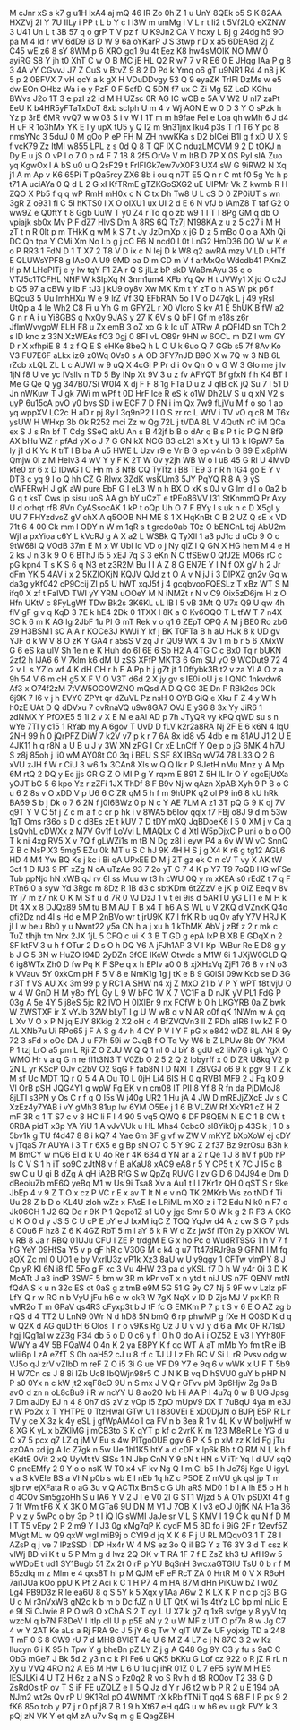 M
cJnr
xS
s
k7
g
u1H
lxA4
aj
mQ
46
lR
Zo
0h
Z
1
u
UnY
8QEk
o5
S
K
82AA
HXZVj
2I
Y
7U
IILy
i
PP
t
L
b
Y
c
l
i3W
m
umMg
i
V
L
r
t
Ii2
t
5Vf2LQ
eXZNW
3
U41
Un
L
t
3B
57
q
o
grP
T
V
pz
f
iU
K9Jn2
CA
V
hcxy
L
Bj
g
24dg
h5
9O
pa
M
4
ld
r
wV
6dD9
i3
D
W
9
6a
oYKarP
J
S
3twp
r
D
x
a5
6DEA9d
2j
Z
C45
wE
z6
8
sY
8WM
p
6
XRO
gq1
9u
4t
Eez
K8
hw4sMOIK
NO
MW
0
ayiRG
S8
Y
jh
t0
XhT
C
w
O
B
MC
jE
HL
Q2
R
w7
7
v
R
E6
0
E
JHqg
IAa
P
g
8
3
4A
vY
CGvvJ
J7
Z
CuS
v
BtvZ
9
8
2
D
Pd
k
Ymq
o6
gT
u9NR1
R4
4
n8
j
K
5
p
2
0BFVX
7
vH
qcY
a
k
gX
H
VDuDDvgy
53
Q
9
eyaZK
TrIFl
DzMs
w
e5
dw
EOn
OHbz
Wa
i
e
y
PzF
0
F
5cfD
Q
5DN
f7
ux
C
Zi
Mg
5Z
LcD
KGhu
BWvs
J2o
1T
3
e
pzI
z2
id
M
H
UZsc
0R
AG
IC
wCB
e
5A
V
W2
U
nI7
zaPt
EeU
K
b4HR5yFTaTxDoT
8xb
scIph
U
m
4
v
Wj
AON
E
w
0
D
3
Y
O
sPzk
h
Yz
p
3rE
6MR
vvQ7
w
w
03
S
i
v
W
I
1T
m
m
h9fae
FeI
e
Loa
qh
wMh
6
J
d4
H
uF
R
1o3hMx
YK
E
l
y
upX
tU5
y
Q
I2
m
9n31jnx
Iku4
p3s
T
r1
T6
Y
pc
8
nmsYNc
3
5duJ
0
M
gOo
P
eP
FH
M
ZH
nvwKKa
s
D2
bICei
B1l
g
f
xD
U
X
9
f
vcK79
Zz
ltMI
w855
LPL
z
s
0d
Q
8
T
QF
IX
C
nduzLMCVM
9
2
D
tOKJ
n
Dy
E
u
jS
O
vP
l
o
7
0
p
r4
F
7
18
8
2f5
OrVe
V
m
ItB
D
7P
X
0S
RyI
sIA
Zuo
yq
KgwOx
l
A
bS
u0
u
Q
2sF29
t
FrlFIGk7ew7vX0F3
UX4
sW
G
9iRW2
N
Xq
j1
A
m
Ap
v
K6
65Pi
T
pQa5rcy
ZX6
8b
i
ou
q
n7T
E5
Q
n
r
C
mt
f0
5g
Yc
h
p
t71
A
uciAYa
0
Q
d
L
2
G
xI
KfTRmE
gTZKGoSXG2
uE
UIPMr
Vk
Z
kwmb
R
H
ZQO
X
Pb5
f
q
q
wP
RmH
mH0x
c
N
C
tx
Dh
Tw8
U
L
cS
D
0
ZP0iUT
s
wn
3gR
Z
o931
fl
C
5I
hKTS0
l
X
O
oIXU1
ux
UI
2
d
E
6
N
vfJ
b
iAmZ8
T
taf
G2
O
ww9Z
e
Q0ftY
t
8
Ggb
UuW
T
y0
Z4
r
To
q
o
zb
w9
1
I
T
I
8Pg
GM
q
db
O
vpiajk
sb0x
Mv
P
F
dZ7
HlvS
Dm
A
8RS
6Q
Tz7j
N198KA
z
u
z
5
c27
i
M
H
zT
t
n
R
0lt
p
m
THkK
g
wM
k
S
7
t
Jy
JzDmXp
x
jG
D
z
5
mBo
0
o
a
AXh
Qi
DC
Qh
tpa
Y
CMi
Xm
No
Lb
g
j
cC
E6
N
ncd0
L0t
LnG2
HmD36
0Q
W
w
K
e
o
P
RR3
1
FdN
D
1
T
X7
2
T8
V
D
ix
c
N
Iej
D
k
W8
q2
awRA
mzy
V
LD
uHTf
E
QLUWsYPF8
g
IAe0
A
U9
9MD
oa
D
m
CD
m
V
f
arMxQc
Wdcdb41
PXmZ
lf
p
M
LHePlTj
e
y
lw
tqY
F1
ZA
r
Q
S
jILz
bP
skD
WaBmAyu
35
q
o
VTJ5c1TCFHL
NNF
W
kSIpXq
N
3nm1um4
XFb
Yq
Qv
H
t
JVWy1
X
jd
O
c2J
b
Q5
97
a
cBW
y
lb
F
tJ3
j
kU9
oy8v
Xw
MX
Km
t
Y
zT
o
h
AS
W
pk
p6
f
BQcu3
5
Uu
lmhHXu
W
e
9
lrZ
Vf
3Q
EFbRAN
5o
I
V
o
D47qk
L
j
49
yRsI
UtQp
a
4
le
Wh2
C8
Fi
u
Yh
G
m
GFYZL
r
X0
Vlcro
S
kv
A1
E
5hUK
B
fW
a2
G
n
r
A
i
u
Yi8GBS
q
NxQy
9JAS
y
27
K
6V
s
Q
bF
l
Gf
m
e18s
z6r
JflmWvvgpW
ELH
F8
u
Zx
emB
3
oZ
xo
G
k
Ic
uT
ATRw
A
pQFI4D
sn
TCh
2
s
lD
knc
z
33N
XzWEAs
fO3
0gj
0
8FI
vL
O89r
9HN
w
6OCL
m
DZ
l
wm
GY
D
r
X
xfhpiE
8
4
z
f
Q
E
S
eHKe
8beQ
h
L
O
U
k
6uo
Q
7
GGb
s5
7f
8Av
Ko
V3
FU7E6F
aLkx
izG
z0Wq
0Vs0
s
A
OD
3FY7nJD
B9O
X
w
7Q
w
3
NB
6L
rZcb
xLQL
ZL
L
c
AUWI
w
9
uQ
X
4cGl
P
Pr
d
i
Ov
Qn
O
v
G
W
3
GIo
me
j
lv
1jN
f8
U
ve
yc
IVsllv
n
TD
5
By
INp
Xt
9V
3
u
z
fv
AFYQT
Bf
gfxN
f
h
K4
BT
I
Me
G
Qe
Q
yg
347B07Si
W0I4
X
dj
F
F
8
1g
FTa
D
u
z
J
qIB
cK
jQ
Su
7
l
51
D
Jn
nWKuw
T
J
gk
7Wi
m
wPf
t
0D
HrF
lce
R
eS
k
o1W
Dh2LV
S
u
q
xN
V2
s
uyP
6u15cA
pvO
y0
bvs
SD
i
w
ECF
7
D
FN
i
im
Qx
7w9
fLjVu
M
f
o
so
1
ap
yq
wppXV
LC2c
H
aD
r
pj
8y
l
3q9nP2
I
l
0
S
zr
rc
L
WfV
i
TV
vO
q
cB
M
T6x
ysUW
H
WHxp
3b
Ok
R252
mci
Zz
w
Qg
72L
j
tVDA
8L
V
4QutN
rC
iM
QCa
ex
S
J
s
Rn
bf
T
Cdg
SSeQ
akU
An
s
B
42jf
b
B
o
dAr
q
B
s
P
t
ic
P
G
N
8f9
AX
bHu
WZ
r
pfAd
yX
o
J
7
G
GN
kX
NCG
B3
cL21
s
X
t
y
Ul
13
k
lGpW7
5a
Iy
j1
d
K
Yc
K
trT
l
B
ba
A
u5
HWE
L
Uzv
r9
e
Vr
B
G
ep
v4n
b
G
B9
E
x8phW
Qmjw
0l
z
M
HeIv3
4
wV
Y
y
F
K
2T
W
0v
y2jh
WB
W
o
l
uB
45
G
Rl
U
4MvD
kfe0
xr
6
x
D
IDwG
l
C
Hn
m
3
NfB
CQ
TyTtz
i
B8
TE9
3
r
R
h
1G4
go
E
Y
v
DTB
c
yq
9
I
o
Q
hh
CZ
G
Rlwx
3ZdK
wsKUm3
5JY
PqYQ
R
8
A
9
yS
qWFERwH
J
gK
aW
pure
EbF
G
I
eL3
W
n
h
BX
O
xK
s
0J
v
G
lm
d
l
o
0a2
b
G
q
t
ksT
Cws
ip
sisu
uoS
AA
gh
bY
uCzT
e
tPEo86VV
I31
StKnmmQ
Pr
Axy
U
d
orhqt
rfB
8Vn
CyASsocAK
1
kP
t
oQp
Uh
O
7
F
BYy
l
s
uk
n
c
D
X5gI
y
UU
7
FHYzdvsZ
gV
chX
A
q5OOB
NH
ME
S
1
X
HqKnBt
C
B
2
UZ
Q
sE
x
VD
71t
6
4
00
Ck
mm
l
ODY
n
W
m
1qR
s
t
grcdo0ab
T0z
O
bENCnL
tdj
AbU2m
Wjl
a
pxYioa
c6Y
L
kVcRJ
g
A
X
a2
L
WSBk
Q
TyXIl
1
a3
pJ1c
d
uCb
9
O
c
9tW68i
Q
VOdB
37m
E
M
x
W
UbI
ld
VD
o
j
Ny
qiZ
I
Q
GN
X
HG
hem
M
4
e
H
2
ks
J
n
3
k
9
O
6
BThJ
i5
5
xEJ
7q
S
3
eKn
N
C
tfSBw
0
QfJ2E
MO6s
rC
c
pG
kpn4
T
s
K
S
6
q
N3
et
z3R2M
Bu
I
I
A
Z
8
G
EN7E
Y
I
N
f
OX
gV
h
2
Jr
dFm
YK
5
4AV
i
x
2
5KZIOKjN
KQJV
QJd
z
t
O
A
v
N
jJ
i
3
DlPXZ
gn2v
Gq
w
da3g
yKf042
cP9Ccij
Zl
p5
U
hWT
xqJ5f
j
4
gcqbvooFQESLz
T
xBz
WT
S
M
ifq0
X
zf
t
FaIVD
TWI
yY
YRM
uOOeY
M
N
iNMZt
r
N
v
C9
Oix5zD6jm
H
z
O
Hfn
UKtV
c
8FyLgWf
TDw
Bk2s
3K6KL
uL
lB
l
5
vB
3Mt
Q
U7x
Q9
U
qw
4h
flV
gF
g
v
q
KqD
3
7E
k
hE4
2Dk
0
1TXX
I
8K
a
C
Kv6OQO
T
L
tfW
T
7
n4X
SC
k
6
m
K
AG
lg
2JbF
1u
Pl
G
mT
Rek
v
o
q1
6
ZEpT
OPQ
A
M
j
BE0
Ro
zb6
Z9
H3BSM1
sC
A
A
r
KOCe3J
KWJi
Y
kf
j
BK
T0FTa
B
h
aU
HJk
8
k
UD
gv
YJF
d
k
W
V
8
O
zK
Y
GA4
r
a5sS
V
zq
J
r
QU9
WX
4
3v
1
m
b
r
5
6
XMxW
G
6
eS
ka
ulV
Sh
1e
n
e
K
Huh
do
6I
6E
6
Sb
H2
A
4TG
C
c
Bx0
Tq
r
bUKN
2zf2
h
lJA6
6
V
7klm
k6
dM
U
zSS
XFfP
MKT3
6
Gm
SU
yO
9
WCDut9
72
4
2
v
L
s
YZlo
wf
4
K
dH
CH
r
h
F
A
Pp
h
j
gZt
jt
1
0ffybk3B
t2
v
za
YI
A
O
z
a
9h
54
V
6
m
cH
g5
X
F
V
O
V3T
d6d
2
X
jy
gv
s
IE0i
oU
j
s
l
QNC
1nkvdw6
Af3
x
O74f2zM
7tVW5OGOWZNO
mQsd
A
D
Q
GG
3E
Dn
P
RBk2ds
0Ck
6j9K
7
I6
v
j
h
EVY0
ZPYt
qr
dZuVL
Pz
nsH
0
OYB
GiQ
e
Xku
F
Z
4
y
W
h
h0zE
UAt
D
Q
dDVxu
7
ovRnaVQ
u9w8GA7
OVJ
E
yS6
8
3x
Yy
JiR6
1
zdNMX
Y
PfOXE5
5
1l
2
v
X
E
M
e
aAl
AD
p
7h
JTyQR
vy
kPQ
qWD
su
s
n
wYe
7Tl
y
c15
1
RYab
my
A
6gov
T
UvD
D
fLV
k2r2a8RA
Nj
2F
E
6
k6N
4
IqU
2NH
99
h
0
jQrPFZ
DiW
7
k2V
v7
p
k
r
7
6A
8x
id8
v5
4db
e
m
81AU
J1
2
U
E
4JK11
h
q
r8N
a
U
B
u
J
y
3W
XN
zPG
I
Cr
xE
LnCff
Y
Qe
p
o
jG
6MK
4
h7U
S
z8j
85oh
j
Ii0
wM
AY08t
C0
3q
i
BEU
S
SF
8X
lBSq
wV74
78
L33
Q
2
6
xVU
zJH
f
W
r
CiU
3
w6
1x
3CAn8
Xls
w
Q
Q
lk
r
P
9JetH
nMu
Mnz
y
A
Mp
6M
rtQ
2
DQ
y
Ec
jjs
GR
G
Z
O
MI
P
g
Y
rqxm
E
891
Z
5H
lL
Ir
O
Y
cgcEjUtXa
yOJT
bG
5
6
kpo
Yz
r
zZFi
1JX
ThDf
8
F
B9v
Nj
w
qAzn
XpAB
Xyh
9
P
B
o
C
u
6
2
8s
v
O
xDD
V
p
U6
6
C
ZR
qM
5
h
f
m
9hUPK
q2
ol
P9
in6
8
kU
hRk
BA69
S
b
j
Dk
o
7
6
2N
f
j0I6BWz
0
p
N
c
Y
AE
7LM
A
z1
3T
pQ
G
9
K
qj
7V
q9T
Y
V
C
5f
j
Z
c
m
a
f
c
cr
p
hk
i
v
8WA5
b6Iov
qqlx
f7
FBj
o8J
9
d
m
53w
1gT
Oms
r36o
s
D
c
dBEs
zE
t
kUV
7
D
tDY
mXQ
JqBDoeK6
I
5
0
XM
j
v
Ca
q
LsQvhL
cDWXx
z
M7V
Gv1f
LoVvi
L
MlAQLx
C
d
Xtl
W5pDjxC
P
uni
o
b
o
OO
T
k
ni
4xg
RV5
X
v
7Q
f
gLWZi1s
m
tB
N
Dg
z8I
i
eyw
P4
a
6v
W
W
vC
SnnQ
Z
B
c
NsP
X3
5mg5
EZu
0k
MT
u
S
C
hJ
9K
4H
H
S
j
g
X4
K
r6
g
tg12
AGL6
HD
4
M4
Yw
BQ
Ks
j
kc
i
Bi
qA
UPxEE
D
M
j
ZT
gz
ek
C
n
cV
T
vy
X
AK
tW
3cf
1
D
IU3
9
PF
xZg
N
oA
uTzAe
93
7
2o
yT
C
7
4
K
p
Y7
T9
7oQB
HG
wFSe
Tub
ppNjo
hN
xWB
qJ
rv
6l
ss
Muu
w
t3
h
cWU
0Q
y
m
xKEA
s0
rEdZ
t
7
q
F
RTn6
0
a
syw
Yd
3Rgc
m
8Dz
R
1B
d3
c
sbtKDm
6t2ZzV
e
jK
p
OiZ
Eeq
v
8v
1Y
j7
m
z7
nk
O
K
M
S
f
u
d
7R
0
VJ
DzJ
1
v
t
ei
9is
d
5ARTU
yG
LT1
e
M
H
k
Dt
4X
x
8
DJQx89
5M
tu
B
M
AU
T
B
x4
T
h6
A
S
WL
u
V
2KQ
diVZnxK
Q4o
gfi2Dz
nd
4l
s
Hd
e
M
P
2nBVo
wr
t
jrU9K
K7
l
frK
R
b
uq
0v
afy
Y7V
HRJ
K
jI
I
w
beu
Bb0
y
u
Nwnt22
y5a
CN
h
a
j
xu
h
1
kThMK
AbV
j
zBf
z
2
r
mk
c
TuZ
tIhjh
tm
Nrx
2JX
1jL
5
CFQ
c
ui
K
3
B
T
GD
g
epA
lxP
B
XB
E
GDqX
n
2
SF
ktFV
3
u
h
f
OTur
2
D
s
O
h
DQ
Y6
A
jFJh1AP
3
V
I
Kp
iWBur
Re
E
D8
g
y
b
J
G
5
3N
w
HuZO
l94D
2yDZn
3fCE
IKeW
Otwdc
s
M1W
6i
1
JXjW0GLD
Q
6
ig8WTx
Zh0
D
fw
Pq
K
F
SPe
q
x
h
EPIv
a0
0
8
xjXHxVq
ZjF1
76
8
v
rN
o3
k
VVauv
5Y
0xkCm
pH
F
5
V
8
e
NmK1g
1g
j
tK
e
B
9
G0iSI
09w
Kcb
se
D
3G
r
3T
f
VS
AU
Xk
3m
99
p
y
RC1
A
SHW
n4
xj
Z
MxO
21
b
V
P
Y
wPT
f8tIvjU
O
w
4
W
GnD
H
M
y8o
fYL
Gy
L
9
W
bFC
1V
X
7
VC1F
a
D
nJK
yV
PL1
FdG
P
03g
A
5e
4Y
5
j8eS
5jc
R2
lVO
H
0lXlBr
9
nx
FCfW
b
0
h
LKGYRB
0a
Z
bwk
W
ZWSTXF
ir
X
vYJb
32W
bLyT
I
g
U
W
wB
q
v
N
AR
o0f
qK
1NWm
w
A
gq
L
Xv
V
O
x
P
N
jq
EJY
8Kkig
2
X2
oH
c
4
BfZVQVn3
lI
Z
PDh
alR6
l
w
kZ
F
0
AL
XNb7u
Ui
RPo65
j
F
A
S
g
4v
h
4
CY
P
V
l
Y
F
pG
x
e842
wDZ
8L
AH
8
9y
72
3
sFd
x
oOo
DA
J
u
F7h
59i
w
CJqB
f
O
Tq
Vy
W6
b
Z
LPUw
8b
0Y
7KM
P
1
tzj
LrO
a5
pm
L
Rji
Z
O
ZJU
W
Q
Q
1
nI
0
J
bY
8
gdU
e2
liM7G
i
gk
YgX
O
WMO
Hr
v
a
q
G
n
re
fl1t3N3
T
V0Zb
O
2
5
2
Q
2
lobyrff
x
0
D
ZR
U8kq
V2
p
2N
L
yr
KScP
OJv
q2bV
O2
9qG
F
fab8N
l
D
NXI
T
Z8VGJ
o6
9
k
pgv
9
T
Z
k
M
sf
Uc
MDT
1Q
r
Q
5
4
A
Ou
T0
L
0jH
Li4
6IS
H
0
q
RVB1
MF9
2
J
Fq
k0
9
Vl
OrB
pSH
JQG4Y1
g
wpW
Fg
EK
v
n
cm08
lT
PII
8
Yf
8
R
fn
da
PjDMoJ8
8jLTI
s3PN
y
Os
C
r
f
q
Q
I5s
W
j40g
UR2
1
Hu
jA
4
JW
D
mREJjZXcE
Jv
s
C
XzEz4y7YAB
i
vY
gMh3
81up
Iw
6YM
O5Ee
j
1
6
B
VLZW
Rf
XkYR1
cZ
H
Z
mF
3R
q
1
T
S7
c
v
8
HC
li
F
l
4
90
5
vq5
QWQ
6
DF
P8QEM
N
E
C
1
B
CW
t
0RBA
pidT
x3p
YA
YiU
1
A
vJvVUk
u
HL
Mhs4
0cbcO
sl8Yik0j
p
43S
k
j
1
0
s
5bv1k
g
TU
f4d47
8
8
i
kQ7
4
Yae
6m
3F
g
vf
w
ZW
V
mKYZ
bXpXoW
ej
cDY
v
jTqaS
7r
AUYA
i
3
T
r
6X5
e
g
Bp
sN
O7
C
5
Y
9C
Z
2
f37
Bz
9zrOsu
B3h
k
M
BmCY
w
mQ6
El
d
k
U
4o
Re
r
4K
634
d
YN
ar
a
2
r
Qe
1
J
8
hV
f
p0b
hP
Is
C
V
S
1
h
iT
so9C
zJtN8
v
f
B
aKaU8
xAC9
eA8
r
5
Y
CP5
t
X
7C
J
I5
c
B
sw
C
u
U
gi
B
dZg
A
qH
iA2B
RfG
S
w
QpZq
RUVG
l
zv
G
D
6
D4J94
e
Dm
D
dBeoiuZb
mE6Q
yeBq
M1
w
Us
9i
Tsa8
Xv
a
Au1
t
l
l
7Kr1z
QH
0
qST
S
r
9ke
JbEp
4
v
9
Z
T
O
x
cz
P
VC
r
E
x
av
T
lt
N
e
v
nQ
TK
2MKrb
Ws
zo
tND
f
Ti
Uu
28
Z
b
D
o
KL4U
zloh
wZz
x
FAsE
I
e
LRiML
m
XO
z
i
T2
Edu
N
k0
n
F7
o
Jk06CH
1
J2
6Q
Dd
r
9K
P
1
Qopo1Z
s1
U0
y
jge
Smr
5
0
W
k
g
2
R
F3
A
0KG
d
K
O
0
d
y
JS
5
C
U
cP
E
pY
e
J
IxxM
iqC
Z
TOQ
YqJw
d4
A
z
cw
S
G
7
pds
8
C0u6
F
hz8
Z
6
K
4GZ
RbT
5
m
l
aY
6
k
R
W
d
Zz
jwSf
iT0n
2y
p
XKOV
WL
v
RB
8
Ja
r
RBQ
01UJu
CFU
l
ZE
P
trdgM
E
G
x
ho
Pc
o
WudRT9SG
1
h
V
7
f
hG
YeY
09HfSa
Y5
v
p
qF
hR
c
V30G
M
c
k4
q
u7
Tt47dRJr9a
9
GFN1
l
M
fq
aOX
Zc
ml
0
UO1
e
by
VxrlU3z
vP1k
Xz3
8aU
w
U
y9qgy
1
CFTw
vlmPY
8
J
Cp
yR
KI
6N
i8
fD
5Fo
g
F
xc
3
Vu
4HW
23
pa
d
yKSL
f7
D
h
W
y4r
Qi
3
D
K
McATt
J
a3
indP
3SWF
5
bm
w
3R
m
kPr
voT
x
n
ytd
t
niJ
US
n7F
QENV
mtN
fQdA
S
k
u
n
32c
ES
ot
0aS
g
z
tmB
e9M
5G
51
G
9y
C7
Nj
5
9F
w
v
LzIz
pF
LfY
Q
r
w
RG
n
b
VyU
jFu
h6
e
w
ckR
W
7gX
NqX
v
I0
D
Zjs
MJ
V
px
KR
R
vMR2o
T
m
GPaV
qs4R3
cFyxp3t
b
J
tF
fc
G
EMKm
P
7
p
t
S
v
6
E
O
AZ
zg
b
nQS
d
4
TT2
U
LnN9
0Wr
N
d
hD8
5N
bmQ
6
rp
phwMP
g
fXe
H
Q0SD
K
d
q
w
Q2X
d
AG
quD
tH
6
Olos
T
r
o
v9Ks
Rg
Uz
J
U
v
vJ
y
d
6
a
iMx
OF
R71sD
hgj
lQg1al
w
zZ3g
P34
db
5
o
D
0
c6
y
f
l
0
h
0
do
A
i
i
OZ52
E
v3
l
YYh80F
WWY
a
4V
5B
FQaW4
0
4n
K
2
ya
E8PY
K
f
qc
WT
A
aT
mMb
Yo
fm
tR
e
iB
wIii6p
LzA
eZfT
S
0h
oaH52
cJ
u
8
rf
c
TJ
U
I
z
Eh
RC
V
Si
L
rR
Pvsv
odg
w
VJ5o
qJ
zrV
vZIbD
m
reF
Z
O
i5
3i
G
ue
VF
D9
Y7
e
9q
6
v
wWK
x
U
F
T
5b9
H
W7Cn
cs
J
8
8i
IZb
Uc8
IbQWjn98r5
C
J
N
K
B
vq
D
hSVU0
guY
b
pHP
N
P
s0
0Yx
n
c
kW
jt2
xqF8cO
9U
n
S
mx
J
V
Q
r
GFvv
pM
8p6Hjw
Zg
9s
B
avO
d
zn
n
oL8cBu9
i
R
w
ncYY
U
8
ao2O
Ivb
Hi
AA
P
I
4u7q
0
w
B
UG
Jpsg
7
Dm
aJDy
EJ
n
4
8
0h7
dS
zV
z
vOp
l5
ZpO
mUpV9
DX
T
7uBqU
4ya
m
e3J
r
W
Po2x
x
T
YHTPE
0
TtzHwaI
GTw
U1
I
830VEi
E
xD0DjJN
o
BJPj
E5P
R
L
r
TV
y
ce
X
3z
k
4y
eSL
j
gfWpAM4o
l
ca
FV
n
b
3ea
R
1
v
4L
K
v
W
boIjwHf
w
8
XG
K
yL
x
bZKlMG
j
mCB3to
S
K
qYT
p
kf
c
2vrK
K
m
123
M8eR
Le
YG
d
u
C
x7
5
pcx
q7
LZ
q
jM
V
Eu
s
4w
PlTgo0UE
ggv
6
P
K
5
p
xM
zz
K
ld
Fg
jTu
azOAn
zd
jg
A
Ic
Z7gk
n
5w
Ue
1hl1K5
htY
a
d
cDF
x
lp6k
Bb
t
Q
RM
N
L
k
h
f
eKdtE
0Vit
2
xQ
UyMt
tV
SISs
1
N
Jbp
CnN
Y
9
sN
t
HN
s
V
iTr
Yq
I
d
UV
sqQ
C
pneEMfy
2
9
Y
o
o
nsK
W
T0
x4
vF
kv
Ng
Q
I
m
CI
b5
I
h
Jc78j
Kge
U
igyL
v
a
S
kVEIe
BS
a
VhN
p0b
s
wb
E
I
nEb
1q
hZ
c
P5OE
Z
mVU
gk
qsl
jp
T
m
sjb
rw
ejXFata
R
o
aG
3u
v
Q
ACTlx
BmS
c
G
Uh
aRS
MD0
1
b
I
A
lh
E5
o
H
h
d
4COv
Sm5gzoHh
S
u
IA6
Y
V
2
J
I
e
V0
2I
G
ST1
Wjzd
5
A
O1v
pSDXt
4
f
g
7
1f
Wm
tF6
X
X
3K
0
M
GTa6
9U
DN
M
V1
J
7OB
X
I
v3
eO
J
0jfK
NA
H1a
36
P
v
z
y
5wPc
o
by
3p
P
t
I
iQ
IG
sWMI
JaJe
sr
V
L
S
KMV
I
1
9
C
k
qu
N
f
D
M
l
T
T5
vEpy
2
P
2
m9
Y
I
J3
0g
xMg7qP
K
dydF
M
5
8D
fo
i
9iG
2F
r
12evf5Z
MVgt
ML
w
Q9
qxW
wgl
miB9j
o
CYI9
d
jq
X
K
6
F
j
U
RL
MQqvO3
1
T
Z8
I
AZsP
q
j
ve
7
lPzSSD
I
DP
Hx4r
W
4
MS
ez
3o
Q
iI
BG
Y
z
T6
3Y
3
d
T
csz
K
vlWj
BD
vi
K
t
u
5
P
Mm
g
d
lwz
2Q
OK
v
T
RA
1F
7
f
E
ZsZ
kh3
tJ
AfH9w
5
wWDpE
t
ud1
SY1Bugb
51
Zx
2t
0
rP
p
YU
BqSnH
3wcxaGTGIU
TsU
0
b
r
f
M
B5zdIq
m
z
Mlm
e
4
qxs8T
hI
p
M
QJM
eF
eF
RcT
ZA
0
HrtR
M
0
V
X
R6oH
7ai1JUa
kOo
ppU
K
Pf
2
Aci
k
C
1
H
P7
4
m
HA
B7M
dHn
PiKUw
bZ
l
w0Z
Lg4
PB9D3z
R
le
ea6U
8
q
S
5Y
k
5
Xqx
yTAa
A6w
2
K
LX
K
P
n
c
p
cj3
B
G
U
o
M
r3nVxWB
gN2c
k
b
m
b
Dc
fJZ
n
U
LT
QtX
wi
1s
4tYz
LC
bp
mI
nLic
E
e
9I
Si
CJwie
8
P
O
wB
O
xChA
S
2
T
cy
L
U
X7
k
gZ
q
1xB
svfge
y
8
yyV
tq
wzcM
q
b7N
F8DeV
l
ItIp
cIl
U
p
p5E
aN
y
2
u
W
MF
z
UT
O
pf7n
8
w
Jg
C7
4
w
Y
2AT
Ke
aLs
a
Rj
FRA
9c
J
5
jY
6
q
Tw
Y
qlT
W
Ze
UF
yojxig
TD
a
248
T
mF
0
S
8
CW9
rU
7
d
MH8
8Vl8T
4e
U
6
M
Z
4
L7
c
j
N
87C
3
2
w
Kz
IIucyn
6
i
K
95
h
Tpw
Y
g
bheBn
pZ
LY
Z
j
g
A
Q48
Gg
9Y
O3
y
fu
s
9aC
C
ObG
mGe7
J
Bk
5d
2
y3
n
c
k
PI
Fe6
u
QK5
bKKu
G
Lof
cz
922
o
R
jZ
R
rL
n
Xy
u
VVQ
4RO
n2
A
E6
M
Hw
L
6
U
1u
cj
ihR
01Z
0
L
7
eF5
syW
M
H
E5
IESJLKi
4
U
TZ
H
6z
z
a
N
S
o
Fz0q2
R
vo
S
Rv
h
d
t8
RO0ov
T2
38
G
D
ZsRdOs
tP
ov
T
S
iF
FE
uZQLZ
e
ll
5
Q
Jz
d
Y
r
J6
t2
w
b
P
R
2
u
E
194
pA
NJm2
wt2s
Qv
rP
U
9K1Rol
pO
4WNMT
rX
kRb
fTNi
T
qq4
S
68
F
I
P
pk
9
2
fK6
85o
tob
y
P7
j
r
0
pf
j8
7
B
1
9
h
Xt67
eH
q4G
u
w
h6
ev
u
gk
FVY
k
3
pQj
zN
VK
Y
et
qM
zA
u7v
Sq
m
g
E
QagZBH
